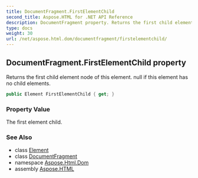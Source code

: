 ```yaml
---
title: DocumentFragment.FirstElementChild
second_title: Aspose.HTML for .NET API Reference
description: DocumentFragment property. Returns the first child element node of this element. null if this element has no child elements
type: docs
weight: 30
url: /net/aspose.html.dom/documentfragment/firstelementchild/
---
```

## DocumentFragment.FirstElementChild property

Returns the first child element node of this element. null if this element has no child elements.

```csharp
public Element FirstElementChild { get; }
```

### Property Value

The first element child.

### See Also

* class [Element](../../element/)
* class [DocumentFragment](../)
* namespace [Aspose.Html.Dom](../../documentfragment/)
* assembly [Aspose.HTML](../../../)
